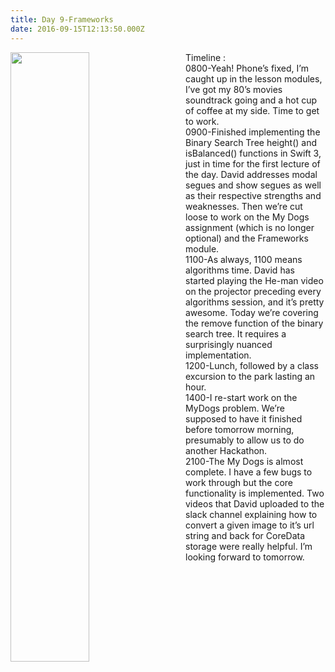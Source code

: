 ```yaml
---
title: Day 9-Frameworks
date: 2016-09-15T12:13:50.000Z
---
```

<img style="float: left; margin:0 2em 2em 0; width: 50%" src="/img/blog/day9.jpg"/> 

Timeline:<br/>
0800-Yeah!  Phone’s fixed, I’m caught up in the lesson modules, I’ve got my 80’s movies soundtrack going and a hot cup of coffee at my side.  Time to get to work.<br/>
0900-Finished implementing the Binary Search Tree height() and isBalanced() functions in Swift 3, just in time for the first lecture of the day.  David addresses modal segues and show segues as well as their respective strengths and weaknesses.  Then we’re cut loose to work on the My Dogs assignment (which is no longer optional) and the Frameworks module.<br/> 
1100-As always, 1100 means algorithms time.  David has started playing the He-man video on the projector preceding every algorithms session, and it’s pretty awesome.  Today we’re covering the remove function of the binary search tree. It requires a surprisingly nuanced implementation.<br/>
1200-Lunch, followed by a class excursion to the park lasting an hour.<br/>
1400-I re-start work on the MyDogs problem.  We’re supposed to have it finished before tomorrow morning, presumably to allow us to do another Hackathon.<br/>
2100-The My Dogs is almost complete.  I have a few bugs to work through but the core functionality is implemented.  Two videos that David uploaded to the slack channel explaining how to convert a given image to it’s url string and back for CoreData storage were really helpful.  I’m looking forward to tomorrow.<br/>

